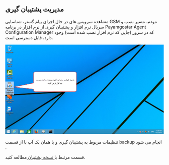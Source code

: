 ﻿## مدیریت پشتیبان گیری

مشاهده سرویس های در حال اجرای پیام گستر، شناسایی GSM مودم، مسیر نصب و سریال نرم افزار و پشتیبان گیری از نرم افزار در برنامه Payamgostar Agent Configuration Manager که در سرور (جایی که نرم افزار نصب شده است) وجود دارد، قابل دسترسی است.

![](BackupVersion1.png)

تنظیمات مربوط به پشتیبان گیری و یا همان بک آپ با از قسمت backup  انجام می شود .

قسمت مرتبط با[ نسخه پشتیبان ](https://github.com/1stco/PayamGostarDocs/blob/master/help%202.5.4/backup/back-up/back-up.md)مطالعه کنید.

